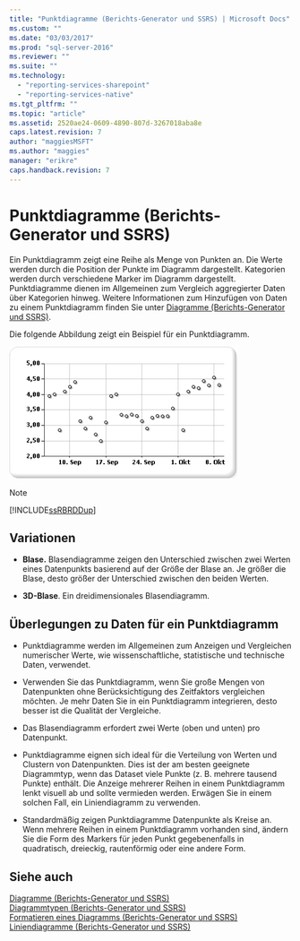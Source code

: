 ```yaml
---
title: "Punktdiagramme (Berichts-Generator und SSRS) | Microsoft Docs"
ms.custom: ""
ms.date: "03/03/2017"
ms.prod: "sql-server-2016"
ms.reviewer: ""
ms.suite: ""
ms.technology: 
  - "reporting-services-sharepoint"
  - "reporting-services-native"
ms.tgt_pltfrm: ""
ms.topic: "article"
ms.assetid: 2520ae24-0609-4890-807d-3267018aba8e
caps.latest.revision: 7
author: "maggiesMSFT"
ms.author: "maggies"
manager: "erikre"
caps.handback.revision: 7
---
```

# Punktdiagramme (Berichts-Generator und SSRS)
  Ein Punktdiagramm zeigt eine Reihe als Menge von Punkten an. Die Werte werden durch die Position der Punkte im Diagramm dargestellt. Kategorien werden durch verschiedene Marker im Diagramm dargestellt. Punktdiagramme dienen im Allgemeinen zum Vergleich aggregierter Daten über Kategorien hinweg. Weitere Informationen zum Hinzufügen von Daten zu einem Punktdiagramm finden Sie unter [Diagramme &#40;Berichts-Generator und SSRS&#41;](../../reporting-services/report-design/charts-report-builder-and-ssrs.md).  
  
 Die folgende Abbildung zeigt ein Beispiel für ein Punktdiagramm.  
  
 ![Punktdiagramm](../../reporting-services/report-design/media/rs-scatterchart.gif "Punktdiagramm")  
  
> [!NOTE]  
>  [!INCLUDE[ssRBRDDup](../../includes/ssrbrddup-md.md)]  
  
## Variationen  
  
-   **Blase.** Blasendiagramme zeigen den Unterschied zwischen zwei Werten eines Datenpunkts basierend auf der Größe der Blase an. Je größer die Blase, desto größer der Unterschied zwischen den beiden Werten.  
  
-   **3D-Blase**. Ein dreidimensionales Blasendiagramm.  
  
## Überlegungen zu Daten für ein Punktdiagramm  
  
-   Punktdiagramme werden im Allgemeinen zum Anzeigen und Vergleichen numerischer Werte, wie wissenschaftliche, statistische und technische Daten, verwendet.  
  
-   Verwenden Sie das Punktdiagramm, wenn Sie große Mengen von Datenpunkten ohne Berücksichtigung des Zeitfaktors vergleichen möchten. Je mehr Daten Sie in ein Punktdiagramm integrieren, desto besser ist die Qualität der Vergleiche.  
  
-   Das Blasendiagramm erfordert zwei Werte (oben und unten) pro Datenpunkt.  
  
-   Punktdiagramme eignen sich ideal für die Verteilung von Werten und Clustern von Datenpunkten. Dies ist der am besten geeignete Diagrammtyp, wenn das Dataset viele Punkte (z. B. mehrere tausend Punkte) enthält. Die Anzeige mehrerer Reihen in einem Punktdiagramm lenkt visuell ab und sollte vermieden werden. Erwägen Sie in einem solchen Fall, ein Liniendiagramm zu verwenden.  
  
-   Standardmäßig zeigen Punktdiagramme Datenpunkte als Kreise an. Wenn mehrere Reihen in einem Punktdiagramm vorhanden sind, ändern Sie die Form des Markers für jeden Punkt gegebenenfalls in quadratisch, dreieckig, rautenförmig oder eine andere Form.  
  
## Siehe auch  
 [Diagramme &#40;Berichts-Generator und SSRS&#41;](../../reporting-services/report-design/charts-report-builder-and-ssrs.md)   
 [Diagrammtypen &#40;Berichts-Generator und SSRS&#41;](../../reporting-services/report-design/chart-types-report-builder-and-ssrs.md)   
 [Formatieren eines Diagramms &#40;Berichts-Generator und SSRS&#41;](../../reporting-services/report-design/formatting-a-chart-report-builder-and-ssrs.md)   
 [Liniendiagramme &#40;Berichts-Generator und SSRS&#41;](../../reporting-services/report-design/line-charts-report-builder-and-ssrs.md)  
  
  
